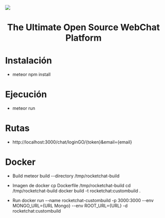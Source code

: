 
![](https://user-images.githubusercontent.com/551004/43643393-884b00a4-9701-11e8-94d8-14c46d1f3660.png)

<h1 align="center">
  The Ultimate Open Source WebChat Platform
</h1>

# Instalación

* meteor npm install

# Ejecución

* meteor run


# Rutas

* http://localhost:3000/chat/loginGO/{token}&email={email} 

# Docker

* Build
meteor build --directory /tmp/rocketchat-build

* Imagen de docker
cp Dockerfile /tmp/rocketchat-build
cd /tmp/rocketchat-build
docker build -t rocketchat:custombuild .

* Run
docker run --name rocketchat-custombuild -p 3000:3000 --env MONGO_URL={URL Mongo} --env ROOT_URL={URL} -d rocketchat:custombuild


